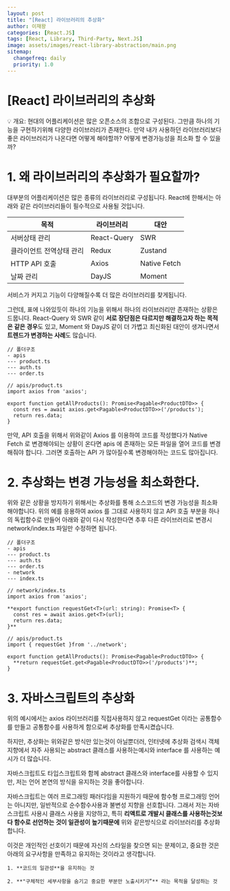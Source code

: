 ```yaml
---
layout: post
title: "[React] 라이브러리의 추상화"
author: 이재왕
categories: [React.JS]
tags: [React, Library, Third-Party, Next.JS]
image: assets/images/react-library-abstraction/main.png
sitemap:
  changefreq: daily
  priority: 1.0
---
```

# [React] 라이브러리의 추상화

<aside>
💡 개요: 현대의 어플리케이션은 많은 오픈소스의 조합으로 구성된다. 그만큼 하나의 기능을 구현하기위해 다양한 라이브러리가 존재한다. 만약 내가 사용하던 라이브러리보다 좋은 라이브러리가 나온다면 어떻게 해야할까? 어떻게 변경가능성을 최소화 할 수 있을까?

</aside>

# 1. 왜 라이브러리의 추상화가 필요할까?

대부분의 어플리케이션은 많은 종류의 라이브러리로 구성됩니다. React에 한해서는 아래와 같은 라이브러리들이 필수적으로 사용될 것입니다.

| 목적 | 라이브러리 | 대안 |
| --- | --- | --- |
| 서버상태 관리 | React-Query | SWR |
| 클라이언트 전역상태 관리 | Redux | Zustand |
| HTTP API 호출 | Axios | Native Fetch |
| 날짜 관리 | DayJS | Moment |

서비스가 커지고 기능이 다양해질수록 더 많은 라이브러리를 찾게됩니다.

그런데, 표에 나와있듯이 하나의 기능을 위해서 하나의 라이브러리만 존재하는 상황은 드뭅니다.  React-Query 와 SWR 같이 **서로 장단점은 다르지만 해결하고자 하는 목적은 같은 경우**도 있고, Moment 와 DayJS 같이 더 가볍고 최신화된 대안이 생겨나면서 **트렌드가 변경하는 사례**도 많습니다.

```tsx
// 폴더구조
- apis
--- product.ts
--- auth.ts
--- order.ts
```

```tsx
// apis/product.ts
import axios from 'axios';

export function getAllProducts(): Promise<Pagable<ProductDTO>> {
  const res = await axios.get<Pagable<ProductDTO>>('/products');
  return res.data; 
}
```

만약, API 호출을 위해서 위와같이 Axios 를 이용하여 코드를 작성했다가 Native Fetch 로 변경해야되는 상황이 온다면 apis 에 존재하는 모든 파일을 열어 코드를 변경해줘야 합니다. 그러면 호출하는 API 가 많아질수록 변경해야하는 코드도 많아집니다.

# 2. 추상화는 변경 가능성을 최소화한다.

위와 같은 상황을 방지하기 위해서는 추상화를 통해 소스코드의 변경 가능성을 최소화 해야합니다. 위의 예를 응용하여 axios 를 그대로 사용하지 않고 API 호출 부분을 하나의 독립함수로 만들어 아래와 같이 다시 작성한다면 추후 다른 라이브러리로 변경시 network/index.ts 파일만 수정하면 됩니다.

```tsx
// 폴더구조
- apis
--- product.ts
--- auth.ts
--- order.ts
- network
--- index.ts
```

```tsx
// network/index.ts
import axios from 'axios';

**export function requestGet<T>(url: string): Promise<T> {
  const res = await axios.get<T>(url);
  return res.data; 
}**
```

```tsx
// apis/product.ts
import { requestGet }from '../network';

export function getAllProducts(): Promise<Pagable<ProductDTO>> {
  **return requestGet.get<Pagable<ProductDTO>>('/products')**;
}
```

# 3. 자바스크립트의 추상화

위의 예시에서는 axios 라이브러리를 직접사용하지 않고 requestGet 이라는 공통함수를 만들고 공통함수를 사용하게 함으로써 추상화를 만족시켰습니다.

하지만, 추상화는 위와같은 방식만 있는것이 아닐뿐더러, 인터넷에 추상화 검색시 객체지향에서 자주 사용되는 abstract 클래스를 사용하는예시와 interface 를 사용하는 예시가 더 많습니다.

자바스크립트도 타입스크립트와 함께 abstract 클래스와 interface를 사용할 수 있지만, 저는 언어 본연의 방식을 유지하는 것을 좋아합니다.

자바스크립트는 여러 프로그래밍 패러다임을 지원하기 때문에 함수형 프로그래밍 언어는 아니지만, 일반적으로 순수함수사용과 불변성 지향을 선호합니다. 그래서 저는 자바스크립트 사용시 클래스 사용을 지양하고, 특히 **리액트로 개발시 클래스를 사용하는것보다 함수로 선언하는 것이 일관성이 높기때문에** 위와 같은방식으로 라이브러리를 추상화합니다.

이것은 개인적인 선호이기 때문에 자신의 스타일을 찾으면 되는 문제이고, 중요한 것은 아래의 요구사항을 만족하고 유지하는 것이라고 생각합니다.

```
1. **코드의 일관성**을 유지하는 것

2. **"구체적인 세부사항을 숨기고 중요한 부분만 노출시키기”** 라는 목적을 달성하는 것
```